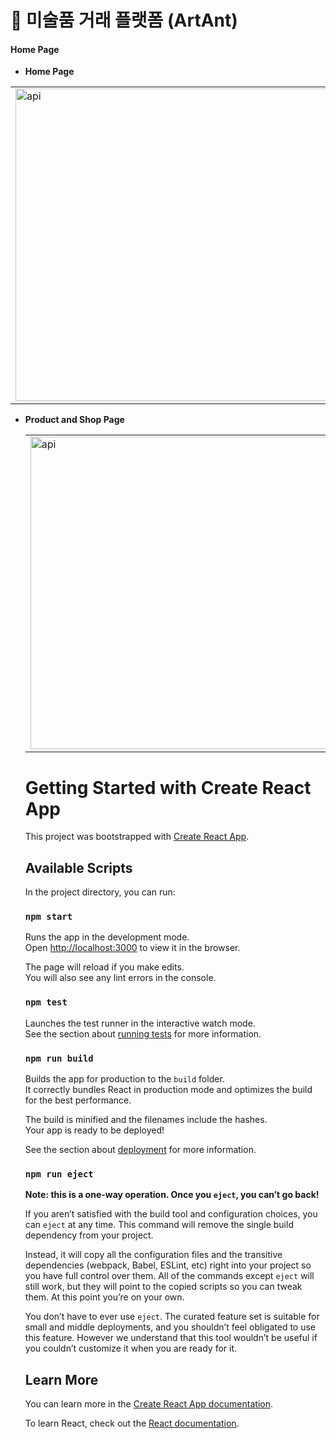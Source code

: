 #  🐜 미술품 거래 플랫폼 (ArtAnt)

#### Home Page

* **Home Page**

<table>
  <tr>
    <td valign="top"><img width="500" alt="api" src="https://github.com/user-attachments/assets/9fdbcf5f-4630-4deb-9eb5-e0131790cfce"></td>
    <td valign="top"><img width="500" alt="api" src="https://github.com/user-attachments/assets/82577d22-4663-42f6-ae6e-b0ea8d79e9a7"></td>
  </tr>
</table>


* **Product and Shop Page**

  <table>
  <tr>
    <td valign="top"><img width="500" alt="api" src="https://github.com/user-attachments/assets/0d300ad7-c587-4487-8a75-4ae9ced60eeb"></td>
    <td valign="top"><img width="500" alt="api" src="https://github.com/user-attachments/assets/6f5cc509-1ea8-4db4-914f-9f5f88c32f5e"></td>
  </tr>
</table>



# Getting Started with Create React App

This project was bootstrapped with [Create React App](https://github.com/facebook/create-react-app).

## Available Scripts

In the project directory, you can run:

### `npm start`

Runs the app in the development mode.\
Open [http://localhost:3000](http://localhost:3000) to view it in the browser.

The page will reload if you make edits.\
You will also see any lint errors in the console.

### `npm test`

Launches the test runner in the interactive watch mode.\
See the section about [running tests](https://facebook.github.io/create-react-app/docs/running-tests) for more information.

### `npm run build`

Builds the app for production to the `build` folder.\
It correctly bundles React in production mode and optimizes the build for the best performance.

The build is minified and the filenames include the hashes.\
Your app is ready to be deployed!

See the section about [deployment](https://facebook.github.io/create-react-app/docs/deployment) for more information.

### `npm run eject`

**Note: this is a one-way operation. Once you `eject`, you can’t go back!**

If you aren’t satisfied with the build tool and configuration choices, you can `eject` at any time. This command will remove the single build dependency from your project.

Instead, it will copy all the configuration files and the transitive dependencies (webpack, Babel, ESLint, etc) right into your project so you have full control over them. All of the commands except `eject` will still work, but they will point to the copied scripts so you can tweak them. At this point you’re on your own.

You don’t have to ever use `eject`. The curated feature set is suitable for small and middle deployments, and you shouldn’t feel obligated to use this feature. However we understand that this tool wouldn’t be useful if you couldn’t customize it when you are ready for it.

## Learn More

You can learn more in the [Create React App documentation](https://facebook.github.io/create-react-app/docs/getting-started).

To learn React, check out the [React documentation](https://reactjs.org/).
